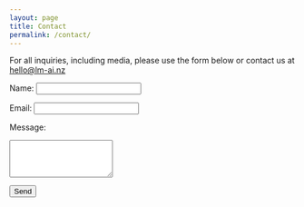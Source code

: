 ```yaml
---
layout: page
title: Contact
permalink: /contact/
---
```


For all inquiries, including media, please use the form below or contact us at <hello@lm-ai.nz>

<form action="https://formsubmit.co/5efa64a5290000d5db225d060bb2d0f9" method="POST">
  <input type="hidden" name="_next" value="https://lm-ai.nz/thank-you">
  <input type="hidden" name="_captcha" value="false">
  <label for="name">Name:</label>
  <input type="text" id="name" name="name" required>
  
  <label for="email">Email:</label>
  <input type="email" id="email" name="email" required>
  
  <label for="message">Message:</label>
  <textarea id="message" name="message" rows="4" required></textarea>
  
  <button type="submit">Send</button>
</form>

